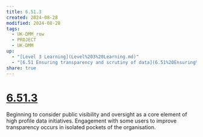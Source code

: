 ```yaml
---
title: 6.51.3
created: 2024-08-28
modified: 2024-08-28
tags:
  - UK-DMM_row
  - PROJECT
  - UK-DMM
up:
  - "[Level 3 Learning](Level%203%20Learning.md)"
  - "[6.51 Ensuring transparency and scrutiny of data](6.51%20Ensuring%20transparency%20and%20scrutiny%20of%20data.md)"
share: true
---
```

# [6.51.3](6.51.3.md)

Beginning to consider public visibility and oversight as a core element of high profile data initiatives. Engagement with some users to improve transparency occurs in isolated pockets of the organisation.
